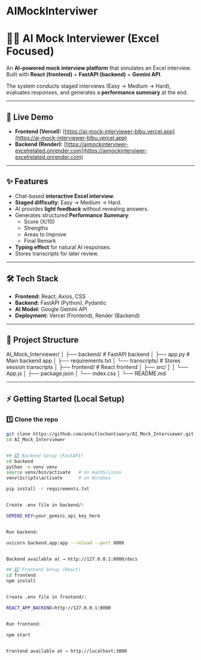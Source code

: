 # AIMockInterviwer

# 🧑‍💻 AI Mock Interviewer (Excel Focused)

An **AI-powered mock interview platform** that simulates an Excel interview.  
Built with **React (frontend)** + **FastAPI (backend)** + **Gemini API**.  

The system conducts staged interviews (Easy → Medium → Hard), evaluates responses, and generates a **performance summary** at the end.

---

## 🚀 Live Demo
- **Frontend (Vercel):** [https://ai-mock-interviewer-blbu.vercel.app](https://ai-mock-interviewer-blbu.vercel.app)  
- **Backend (Render):** [https://aimockinterviwer-excelrelated.onrender.com](https://aimockinterviwer-excelrelated.onrender.com)

---

## ✨ Features
- Chat-based **interactive Excel interview**.  
- **Staged difficulty**: Easy → Medium → Hard.  
- AI provides **light feedback** without revealing answers.  
- Generates structured **Performance Summary**:
  - Score (X/10)  
  - Strengths  
  - Areas to Improve  
  - Final Remark  
- **Typing effect** for natural AI responses.  
- Stores transcripts for later review.  

---

## 🛠️ Tech Stack
- **Frontend:** React, Axios, CSS  
- **Backend:** FastAPI (Python), Pydantic  
- **AI Model:** Google Gemini API  
- **Deployment:** Vercel (Frontend), Render (Backend)  

---

## 📂 Project Structure
AI_Mock_Interviewer/
│
├── backend/ # FastAPI backend
│ ├── app.py # Main backend app
│ ├── requirements.txt
│ └── transcripts/ # Stores session transcripts
│
├── frontend/ # React frontend
│ ├── src/
│ │ └── App.js
│ ├── package.json
│ └── index.css
│
└── README.md


---

## ⚡ Getting Started (Local Setup)

### 1️⃣ Clone the repo
```bash
git clone https://github.com/ankitlochantiwary/AI_Mock_Interviewer.git
cd AI_Mock_Interviewer


## 2️⃣ Backend Setup (FastAPI)
cd backend
python -m venv venv
source venv/bin/activate   # on macOS/Linux
venv\Scripts\activate      # on Windows

pip install -r requirements.txt


Create .env file in backend/:

GEMINI_KEY=your_gemini_api_key_here


Run backend:

uvicorn backend.app:app --reload --port 8000


Backend available at → http://127.0.0.1:8000/docs

## 3️⃣ Frontend Setup (React)
cd frontend
npm install


Create .env file in frontend/:

REACT_APP_BACKEND=http://127.0.0.1:8000


Run frontend:

npm start


Frontend available at → http://localhost:3000
